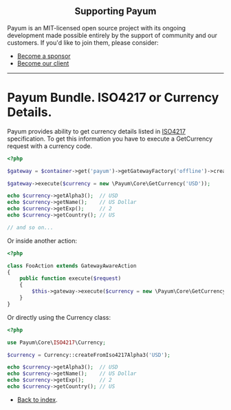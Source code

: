 <h2 align="center">Supporting Payum</h2>

Payum is an MIT-licensed open source project with its ongoing development made possible entirely by the support of community and our customers. If you'd like to join them, please consider:

- [Become a sponsor](https://www.patreon.com/makasim)
- [Become our client](http://forma-pro.com/)

---

# Payum Bundle. ISO4217 or Currency Details. 

Payum provides ability to get currency details listed in [ISO4217](http://en.wikipedia.org/wiki/ISO_4217) specification.
To get this information you have to execute a GetCurrency request with a currency code.


```php
<?php

$gateway = $container->get('payum')->getGatewayFactory('offline')->create();

$gateway->execute($currency = new \Payum\Core\GetCurrency('USD'));

echo $currency->getAlpha3();  // USD
echo $currency->getName();    // US Dollar
echo $currency->getExp();     // 2
echo $currency->getCountry(); // US

// and so on...
```

Or inside another action:

```php
<?php

class FooAction extends GatewayAwareAction
{
    public function execute($request)
    {
        $this->gateway->execute($currency = new \Payum\Core\GetCurrency('USD'));
    }
}
```

Or directly using the Currency class:

```php
<?php

use Payum\Core\ISO4217\Currency;

$currency = Currency::createFromIso4217Alpha3('USD');

echo $currency->getAlpha3();  // USD
echo $currency->getName();    // US Dollar
echo $currency->getExp();     // 2
echo $currency->getCountry(); // US
```

* [Back to index](../index.md).
